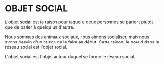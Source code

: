 # OBJET SOCIAL

L'objet social est la raison pour laquelle deux personnes se parlent plutôt que de parler à quelqu'un d'autre.

Nous sommes des animaux sociaux, nous aimons socialiser, mais nous avons besoin d'un raison de le faire au début. Cette raison, le noeud dans le réseau social est l'objet social.

L'objet social est l'objet autour duquel se forme le réseau social.

